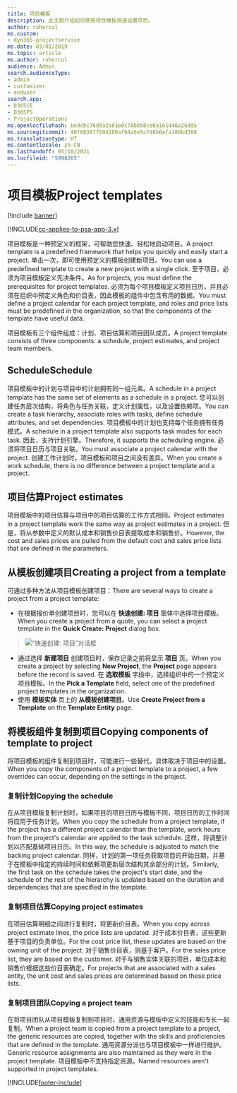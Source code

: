 ```yaml
---
title: 项目模板
description: 此主题介绍如何使用项目模板快速设置项目。
author: ruhercul
ms.custom:
- dyn365-projectservice
ms.date: 03/01/2019
ms.topic: article
ms.author: ruhercul
audience: Admin
search.audienceType:
- admin
- customizer
- enduser
search.app:
- D365CE
- D365PS
- ProjectOperations
ms.openlocfilehash: bedcbc76d932a81e0c78bb58ce6a161446a26dde
ms.sourcegitcommit: 40f68387f594180af64a5e5c748b6efa188bd300
ms.translationtype: HT
ms.contentlocale: zh-CN
ms.lasthandoff: 05/10/2021
ms.locfileid: "5998265"
---
```

# <a name="project-templates"></a><span data-ttu-id="beb7f-103">项目模板</span><span class="sxs-lookup"><span data-stu-id="beb7f-103">Project templates</span></span> 

[!include [banner](../includes/psa-now-project-operations.md)]

[!INCLUDE[cc-applies-to-psa-app-3.x](../includes/cc-applies-to-psa-app-3x.md)]

<span data-ttu-id="beb7f-104">项目模板是一种预定义的框架，可帮助您快速、轻松地启动项目。</span><span class="sxs-lookup"><span data-stu-id="beb7f-104">A project template is a predefined framework that helps you quickly and easily start a project.</span></span> <span data-ttu-id="beb7f-105">单击一次，即可使用预定义的模板创建新项目。</span><span class="sxs-lookup"><span data-stu-id="beb7f-105">You can use a predefined template to create a new project with a single click.</span></span> <span data-ttu-id="beb7f-106">至于项目，必须为项目模板定义先决条件。</span><span class="sxs-lookup"><span data-stu-id="beb7f-106">As for projects, you must define the prerequisites for project templates.</span></span> <span data-ttu-id="beb7f-107">必须为每个项目模板定义项目日历，并且必须在组织中预定义角色和价目表，因此模板的组件中包含有用的数据。</span><span class="sxs-lookup"><span data-stu-id="beb7f-107">You must define a project calendar for each project template, and roles and price lists must be predefined in the organization, so that the components of the template have useful data.</span></span>

<span data-ttu-id="beb7f-108">项目模板有三个组件组成：计划、项目估算和项目团队成员。</span><span class="sxs-lookup"><span data-stu-id="beb7f-108">A project template consists of three components: a schedule, project estimates, and project team members.</span></span>

## <a name="schedule"></a><span data-ttu-id="beb7f-109">Schedule</span><span class="sxs-lookup"><span data-stu-id="beb7f-109">Schedule</span></span>

<span data-ttu-id="beb7f-110">项目模板中的计划与项目中的计划拥有同一组元素。</span><span class="sxs-lookup"><span data-stu-id="beb7f-110">A schedule in a project template has the same set of elements as a schedule in a project.</span></span> <span data-ttu-id="beb7f-111">您可以创建任务层次结构，将角色与任务关联，定义计划属性，以及设置依赖项。</span><span class="sxs-lookup"><span data-stu-id="beb7f-111">You can create a task hierarchy, associate roles with tasks, define schedule attributes, and set dependencies.</span></span> <span data-ttu-id="beb7f-112">项目模板中的计划也支持每个任务拥有任务模式。</span><span class="sxs-lookup"><span data-stu-id="beb7f-112">A schedule in a project template also supports task modes for each task.</span></span> <span data-ttu-id="beb7f-113">因此，支持计划引擎。</span><span class="sxs-lookup"><span data-stu-id="beb7f-113">Therefore, it supports the scheduling engine.</span></span> <span data-ttu-id="beb7f-114">必须将项目日历与项目关联。</span><span class="sxs-lookup"><span data-stu-id="beb7f-114">You must associate a project calendar with the project.</span></span> <span data-ttu-id="beb7f-115">创建工作计划时，项目模板和项目之间没有差异。</span><span class="sxs-lookup"><span data-stu-id="beb7f-115">When you create a work schedule, there is no difference between a project template and a project.</span></span>

## <a name="project-estimates"></a><span data-ttu-id="beb7f-116">项目估算</span><span class="sxs-lookup"><span data-stu-id="beb7f-116">Project estimates</span></span>

<span data-ttu-id="beb7f-117">项目模板中的项目估算与项目中的项目估算的工作方式相同。</span><span class="sxs-lookup"><span data-stu-id="beb7f-117">Project estimates in a project template work the same way as project estimates in a project.</span></span> <span data-ttu-id="beb7f-118">但是，将从参数中定义的默认成本和销售价目表提取成本和销售价。</span><span class="sxs-lookup"><span data-stu-id="beb7f-118">However, the cost and sales prices are pulled from the default cost and sales price lists that are defined in the parameters.</span></span>

## <a name="creating-a-project-from-a-template"></a><span data-ttu-id="beb7f-119">从模板创建项目</span><span class="sxs-lookup"><span data-stu-id="beb7f-119">Creating a project from a template</span></span>
 
<span data-ttu-id="beb7f-120">可通过多种方法从项目模板创建项目：</span><span class="sxs-lookup"><span data-stu-id="beb7f-120">There are several ways to create a project from a project template:</span></span>

- <span data-ttu-id="beb7f-121">在根据报价单创建项目时，您可以在 **快速创建: 项目** 窗体中选择项目模板。</span><span class="sxs-lookup"><span data-stu-id="beb7f-121">When you create a project from a quote, you can select a project template in the **Quick Create: Project** dialog box.</span></span>

> ![“快速创建: 项目”对话框](media/project-11.png)

- <span data-ttu-id="beb7f-123">通过选择 **新建项目** 创建项目时，保存记录之前将显示 **项目** 页。</span><span class="sxs-lookup"><span data-stu-id="beb7f-123">When you create a project by selecting **New Project**, the **Project** page appears before the record is saved.</span></span> <span data-ttu-id="beb7f-124">在 **选取模板** 字段中，选择组织中的一个预定义项目模板。</span><span class="sxs-lookup"><span data-stu-id="beb7f-124">In the **Pick a Template** field, select one of the predefined project templates in the organization.</span></span>
- <span data-ttu-id="beb7f-125">使用 **模板实体** 页上的 **从模板创建项目**。</span><span class="sxs-lookup"><span data-stu-id="beb7f-125">Use **Create Project from a Template** on the **Template Entity** page.</span></span>

## <a name="copying-components-of-template-to-project"></a><span data-ttu-id="beb7f-126">将模板组件复制到项目</span><span class="sxs-lookup"><span data-stu-id="beb7f-126">Copying components of template to project</span></span>

<span data-ttu-id="beb7f-127">将项目模板的组件复制到项目时，可能进行一些替代，具体取决于项目中的设置。</span><span class="sxs-lookup"><span data-stu-id="beb7f-127">When you copy the components of a project template to a project, a few overrides can occur, depending on the settings in the project.</span></span>

### <a name="copying-the-schedule"></a><span data-ttu-id="beb7f-128">复制计划</span><span class="sxs-lookup"><span data-stu-id="beb7f-128">Copying the schedule</span></span>

<span data-ttu-id="beb7f-129">在从项目模板复制计划时，如果项目的项目日历与模板不同，项目日历的工作时间将应用于任务计划。</span><span class="sxs-lookup"><span data-stu-id="beb7f-129">When you copy the schedule from a project template, if the project has a different project calendar than the template, work hours from the project's calendar are applied to the task schedule.</span></span> <span data-ttu-id="beb7f-130">这样，将调整计划以匹配基础项目日历。</span><span class="sxs-lookup"><span data-stu-id="beb7f-130">In this way, the schedule is adjusted to match the backing project calendar.</span></span> <span data-ttu-id="beb7f-131">同样，计划的第一项任务获取项目的开始日期，并基于在模板中指定的持续时间和依赖项更新层次结构其余部分的计划。</span><span class="sxs-lookup"><span data-stu-id="beb7f-131">Similarly, the first task on the schedule takes the project's start date, and the schedule of the rest of the hierarchy is updated based on the duration and dependencies that are specified in the template.</span></span> 

### <a name="copying-project-estimates"></a><span data-ttu-id="beb7f-132">复制项目估算</span><span class="sxs-lookup"><span data-stu-id="beb7f-132">Copying project estimates</span></span> 

<span data-ttu-id="beb7f-133">在项目估算明细之间进行复制时，将更新价目表。</span><span class="sxs-lookup"><span data-stu-id="beb7f-133">When you copy across project estimate lines, the price lists are updated.</span></span> <span data-ttu-id="beb7f-134">对于成本价目表，这些更新基于项目的负责单位。</span><span class="sxs-lookup"><span data-stu-id="beb7f-134">For the cost price list, these updates are based on the owning unit of the project.</span></span> <span data-ttu-id="beb7f-135">对于销售价目表，则基于客户。</span><span class="sxs-lookup"><span data-stu-id="beb7f-135">For the sales price list, they are based on the customer.</span></span> <span data-ttu-id="beb7f-136">对于与销售实体关联的项目，单位成本和销售价根据这些价目表确定。</span><span class="sxs-lookup"><span data-stu-id="beb7f-136">For projects that are associated with a sales entity, the unit cost and sales prices are determined based on these price lists.</span></span>

### <a name="copying-a-project-team"></a><span data-ttu-id="beb7f-137">复制项目团队</span><span class="sxs-lookup"><span data-stu-id="beb7f-137">Copying a project team</span></span>

<span data-ttu-id="beb7f-138">在将项目团队从项目模板复制到项目时，通用资源与模板中定义的技能和专长一起复制。</span><span class="sxs-lookup"><span data-stu-id="beb7f-138">When a project team is copied from a project template to a project, the generic resources are copied, together with the skills and proficiencies that are defined in the template.</span></span> <span data-ttu-id="beb7f-139">通用资源分派也与项目模板中一样进行维护。</span><span class="sxs-lookup"><span data-stu-id="beb7f-139">Generic resource assignments are also maintained as they were in the project template.</span></span> <span data-ttu-id="beb7f-140">项目模板中不支持指定资源。</span><span class="sxs-lookup"><span data-stu-id="beb7f-140">Named resources aren't supported in project templates.</span></span>


[!INCLUDE[footer-include](../includes/footer-banner.md)]